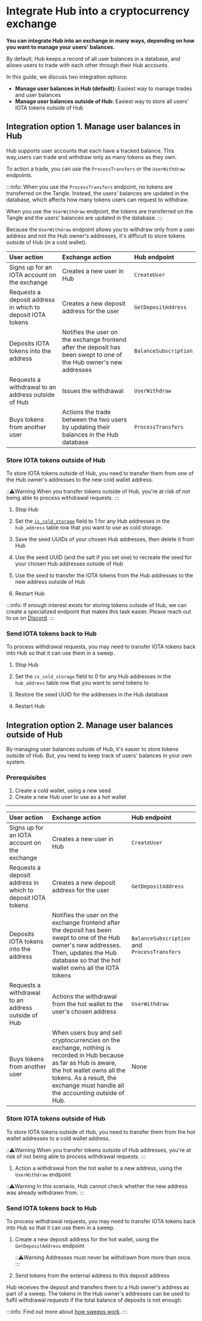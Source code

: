 # Integrate Hub into a cryptocurrency exchange

**You can integrate Hub into an exchange in many ways, depending on how you want to manage your users' balances.**

By default, Hub keeps a record of all user balances in a database, and allows users to trade with each other through their Hub accounts.

In this guide, we discuss two integration options:

- **Manage user balances in Hub (default):** Easiest way to manage trades and user balances
- **Manage user balances outside of Hub:** Easiest way to store all users' IOTA tokens outside of Hub

## Integration option 1. Manage user balances in Hub

Hub supports user accounts that each have a tracked balance. This way,users can trade and withdraw only as many tokens as they own.

To action a trade, you can use the `ProcessTransfers` or the `UserWithdraw` endpoints.

:::info:
When you use the `ProcessTransfers` endpoint, no tokens are transferred on the Tangle. Instead, the users' balances are updated in the database, which affects how many tokens users can request to withdraw.

When you use the `UserWithdraw` endpoint, the tokens are transferred on the Tangle and the users' balances are updated in the database.
:::

Because the `UserWithdraw` endpoint allows you to withdraw only from a user address and not the Hub owner's addresses, it's difficult to store tokens outside of Hub (in a cold wallet).

|**User action**|**Exchange action**|**Hub endpoint**|
|:----------|:--------------|:-----------|
|Signs up for an IOTA account on the exchange|Creates a new user in Hub| `CreateUser`|
|Requests a deposit address in which to deposit IOTA tokens|Creates a new deposit address for the user|`GetDepositAddress`|
|Deposits IOTA tokens into the address|Notifies the user on the exchange frontend after the deposit has been swept to one of the Hub owner's new addresses| `BalanceSubscription`|
|Requests a withdrawal to an address outside of Hub|Issues the withdrawal|`UserWithdraw`|
|Buys tokens from another user|Actions the trade between the two users by updating their balances in the Hub database|`ProcessTransfers`|

### Store IOTA tokens outside of Hub

To store IOTA tokens outside of Hub, you need to transfer them from one of the Hub owner's addresses to the new cold wallet address.

:::warning:Warning
When you transfer tokens outside of Hub, you're at risk of not being able to process withdrawal requests.
:::

1. Stop Hub

2. Set the [`is_cold_storage`](../references/database-tables.md#hub_address) field to 1 for any Hub addresses in the `hub_address` table row that you want to use as cold storage.

3. Save the seed UUIDs of your chosen Hub addresses, then delete it from Hub

4. Use the seed UUID (and the salt if you set one) to recreate the seed for your chosen Hub addresses outside of Hub

5. Use the seed to transfer the IOTA tokens from the Hub addresses to the new address outside of Hub

6. Restart Hub

:::info:
If enough interest exists for storing tokens outside of Hub, we can create a specialized endpoint that makes this task easier. Please reach out to us on [Discord](https://discord.iota.org).
:::

### Send IOTA tokens back to Hub

To process withdrawal requests, you may need to transfer IOTA tokens back into Hub so that it can use them in a sweep.

1. Stop Hub

2. Set the `is_cold_storage` field to 0 for any Hub addresses in the `hub_address` table row that you want to send tokens to

3. Restore the seed UUID for the addresses in the Hub database

4. Restart Hub

## Integration option 2. Manage user balances outside of Hub

By managing user balances outside of Hub, it's easier to store tokens outside of Hub. But, you need to keep track of users' balances in your own system.

### Prerequisites

1. Create a cold wallet, using a new seed
2. Create a new Hub user to use as a hot wallet

---

|**User action**|**Exchange action**|**Hub endpoint**|
|:----------|:--------------|:-----------|
|Signs up for an IOTA account on the exchange|Creates a new user in Hub| `CreateUser`|
|Requests a deposit address in which to deposit IOTA tokens|Creates a new deposit address for the user|`GetDepositAddress`|
|Deposits IOTA tokens into the address|Notifies the user on the exchange frontend after the deposit has been swept to one of the Hub owner's new addresses. Then, updates the Hub database so that the hot wallet owns all the IOTA tokens| `BalanceSubscription` and `ProcessTransfers`|
|Requests a withdrawal to an address outside of Hub|Actions the withdrawal from the hot wallet to the user's chosen address|`UserWithdraw`|
|Buys tokens from another user|When users buy and sell cryptocurrencies on the exchange, nothing is recorded in Hub because as far as Hub is aware, the hot wallet owns all the tokens. As a result, the exchange must handle all the accounting outside of Hub.|None|

### Store IOTA tokens outside of Hub

To store IOTA tokens outside of Hub, you need to transfer them from the hot wallet addresses to a cold wallet address.

:::warning:Warning
When you transfer tokens outside of Hub addresses, you're at risk of not being able to process withdrawal requests.
:::

1. Action a withdrawal from the hot wallet to a new address, using the `UserWithdraw` endpoint

  :::warning:Warning
  In this scenario, Hub cannot check whether the new address was already withdrawn from.
  :::

### Send IOTA tokens back to Hub

To process withdrawal requests, you may need to transfer IOTA tokens back into Hub so that it can use them in a sweep.

1. Create a new deposit address for the hot wallet, using the `GetDepositAddress` endpoint

   :::warning:Warning
   Addresses must never be withdrawn from more than once.
   :::

2. Send tokens from the external address to this deposit address

Hub receives the deposit and transfers them to a Hub owner's address as part of a sweep. The tokens in the Hub owner's addresses can be used to fulfil withdrawal requests if the total balance of deposits is not enough.

:::info:
Find out more about [how sweeps work](../concepts/sweeps.md).
:::